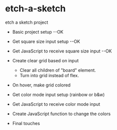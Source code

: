 # etch-a-sketch
etch a sketch project

- Basic project setup --OK
- Get square size input setup --OK
- Get JavaScript to receive square size input --OK

- Create clear grid based on input
    - Clear all children of "board" element.
    - Turn into grid instead of flex.

- On hover, make grid colored

- Get color mode input setup (rainbow or b&w)
- Get JavaScript to receive color mode input
- Create JavaScript function to change the colors

- Final touches
